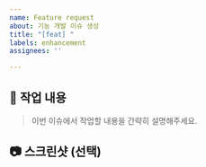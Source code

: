 ```yaml
---
name: Feature request
about: 기능 개발 이슈 생성
title: "[feat] "
labels: enhancement
assignees: ''

---
```


## 📝 작업 내용

> 이번 이슈에서 작업할 내용을 간략히 설명해주세요.

## 📷 스크린샷 (선택)
